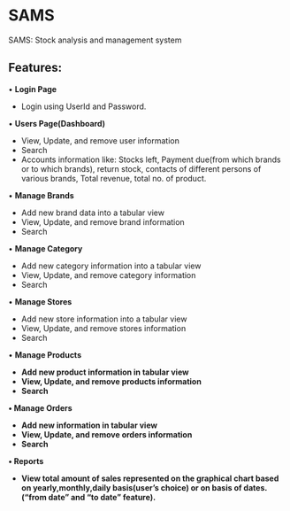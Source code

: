 # SAMS
SAMS: Stock analysis and management system  
  

## Features:  

•	<b>Login Page</b>  
  * Login using UserId and Password.  
  
•	<b>Users Page(Dashboard)</b>  
   
  * View, Update, and remove user information  
  * Search  
  * Accounts information like: Stocks left, Payment due(from which brands or to which brands), return stock, contacts of different persons of various brands, Total revenue, total no. of  product.  
  
•	<b>Manage Brands</b>  
  *	Add new brand data into a tabular view  
  *	View, Update, and remove brand information  
  *	Search  
  
•	<b>Manage Category</b>  
  *	Add new category information into a tabular view  
  *	 View, Update, and remove category information  
  *	Search  
  
•	<b>Manage Stores</b>  
  *	Add new store information into a tabular view  
  *	View, Update, and remove stores information  
  *	Search  
  
•	<b>Manage Products<b>  
  * Add new product information in tabular view  
  * View, Update, and remove products information 
  * Search  
  
• <b>Manage Orders</b>  
  *	Add new information in tabular view  
  *	View, Update, and remove orders information  
  *	Search  
  
•	<b>Reports</b>  
  *	View total amount of sales represented on the graphical chart based on yearly,monthly,daily basis(user’s choice) or on basis of dates.(“from date” and “to date” feature). 
  
